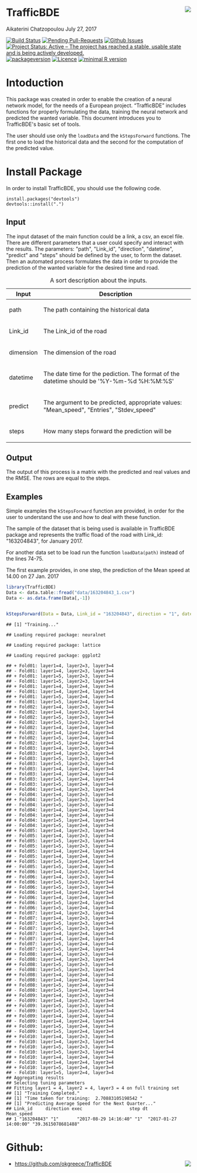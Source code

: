 TrafficBDE <img src="okfgr.png" align="right" />
================
Aikaterini Chatzopoulou
July 27, 2017

[![Build Status](https://travis-ci.org/okgreece/TrafficBDE.svg?branch=master)](https://travis-ci.org/okgreece/TrafficBDE) [![Pending Pull-Requests](http://githubbadges.herokuapp.com/okgreece/TrafficBDE/pulls.svg)](https://github.com/okgreece/TrafficBDE/pulls) [![Github Issues](http://githubbadges.herokuapp.com/okgreece/TrafficBDE/issues.svg)](https://github.com/okgreece/TrafficBDE/issues) [![Project Status: Active – The project has reached a stable, usable state and is being actively developed.](http://www.repostatus.org/badges/latest/active.svg)](http://www.repostatus.org/#active) [![packageversion](https://img.shields.io/badge/Package%20version-0.0.0.9000-orange.svg?style=flat-square)](commits/master) [![Licence](https://img.shields.io/badge/licence-GPL--2-blue.svg)](https://www.gnu.org/licenses/old-licenses/gpl-2.0.html) [![minimal R version](https://img.shields.io/badge/R%3E%3D-3.1-6666ff.svg)](https://cran.r-project.org/)

Intoduction
===========

This package was created in order to enable the creation of a neural network model, for the needs of a European project. “TrafficBDE” includes functions for properly formulating the data, training the neural network and predicted the wanted variable. This document introduces you to TrafficBDE's basic set of tools.

The user should use only the `loadData` and the `kStepsForward` functions. The first one to load the historical data and the second for the computation of the predicted value.

Install Package
===============

In order to install TrafficBDE, you should use the following code.

    install.packages("devtools")
    devtools::install(".")

Input
-----

The input dataset of the main function could be a link, a csv, an excel file. There are different parameters that a user could specify and interact with the results. The parameters: "path", "Link\_id", "direction", "datetime", "predict" and "steps" should be defined by the user, to form the dataset. Then an automated process formulates the data in order to provide the prediction of the wanted variable for the desired time and road.

<table>
<caption>A sort description about the inputs.</caption>
<colgroup>
<col width="13%" />
<col width="86%" />
</colgroup>
<thead>
<tr class="header">
<th>Input</th>
<th>Description</th>
</tr>
</thead>
<tbody>
<tr class="odd">
<td><p>path</p></td>
<td><p>The path containing the historical data</p></td>
</tr>
<tr class="even">
<td><p>Link_id</p></td>
<td><p>The Link_id of the road</p></td>
</tr>
<tr class="odd">
<td><p>dimension</p></td>
<td><p>The dimension of the road</p></td>
</tr>
<tr class="even">
<td><p>datetime</p></td>
<td><p>The date time for the pediction. The format of the datetime should be '%Y-%m-%d %H:%M:%S'</p></td>
</tr>
<tr class="odd">
<td><p>predict</p></td>
<td><p>The argument to be predicted, appropriate values: &quot;Mean_speed&quot;, &quot;Entries&quot;, &quot;Stdev_speed&quot;</p></td>
</tr>
<tr class="even">
<td><p>steps</p></td>
<td><p>How many steps forward the prediction will be</p></td>
</tr>
</tbody>
</table>

Output
------

The output of this process is a matrix with the predicted and real values and the RMSE. The rows are equal to the steps.

Examples
--------

Simple examples the `kStepsForward` function are provided, in order for the user to understand the use and how to deal with these function.

The sample of the dataset that is being used is available in TrafficBDE package and represents the traffic fload of the road with Link\_id: "163204843", for January 2017.

For another data set to be load run the function `loadData(path)` instead of the lines 74-75.

The first example provides, in one step, the prediction of the Mean speed at 14.00 on 27 Jan. 2017

``` r
library(TrafficBDE)
Data <- data.table::fread("data/163204843_1.csv")
Data <- as.data.frame(Data[,-1])


kStepsForward(Data = Data, Link_id = "163204843", direction = "1", datetime = "2017-01-27 14:00:00", predict = "Mean_speed", steps = 1)
```

    ## [1] "Training..."

    ## Loading required package: neuralnet

    ## Loading required package: lattice

    ## Loading required package: ggplot2

    ## + Fold01: layer1=4, layer2=3, layer3=4 
    ## - Fold01: layer1=4, layer2=3, layer3=4 
    ## + Fold01: layer1=5, layer2=3, layer3=4 
    ## - Fold01: layer1=5, layer2=3, layer3=4 
    ## + Fold01: layer1=4, layer2=4, layer3=4 
    ## - Fold01: layer1=4, layer2=4, layer3=4 
    ## + Fold01: layer1=5, layer2=4, layer3=4 
    ## - Fold01: layer1=5, layer2=4, layer3=4 
    ## + Fold02: layer1=4, layer2=3, layer3=4 
    ## - Fold02: layer1=4, layer2=3, layer3=4 
    ## + Fold02: layer1=5, layer2=3, layer3=4 
    ## - Fold02: layer1=5, layer2=3, layer3=4 
    ## + Fold02: layer1=4, layer2=4, layer3=4 
    ## - Fold02: layer1=4, layer2=4, layer3=4 
    ## + Fold02: layer1=5, layer2=4, layer3=4 
    ## - Fold02: layer1=5, layer2=4, layer3=4 
    ## + Fold03: layer1=4, layer2=3, layer3=4 
    ## - Fold03: layer1=4, layer2=3, layer3=4 
    ## + Fold03: layer1=5, layer2=3, layer3=4 
    ## - Fold03: layer1=5, layer2=3, layer3=4 
    ## + Fold03: layer1=4, layer2=4, layer3=4 
    ## - Fold03: layer1=4, layer2=4, layer3=4 
    ## + Fold03: layer1=5, layer2=4, layer3=4 
    ## - Fold03: layer1=5, layer2=4, layer3=4 
    ## + Fold04: layer1=4, layer2=3, layer3=4 
    ## - Fold04: layer1=4, layer2=3, layer3=4 
    ## + Fold04: layer1=5, layer2=3, layer3=4 
    ## - Fold04: layer1=5, layer2=3, layer3=4 
    ## + Fold04: layer1=4, layer2=4, layer3=4 
    ## - Fold04: layer1=4, layer2=4, layer3=4 
    ## + Fold04: layer1=5, layer2=4, layer3=4 
    ## - Fold04: layer1=5, layer2=4, layer3=4 
    ## + Fold05: layer1=4, layer2=3, layer3=4 
    ## - Fold05: layer1=4, layer2=3, layer3=4 
    ## + Fold05: layer1=5, layer2=3, layer3=4 
    ## - Fold05: layer1=5, layer2=3, layer3=4 
    ## + Fold05: layer1=4, layer2=4, layer3=4 
    ## - Fold05: layer1=4, layer2=4, layer3=4 
    ## + Fold05: layer1=5, layer2=4, layer3=4 
    ## - Fold05: layer1=5, layer2=4, layer3=4 
    ## + Fold06: layer1=4, layer2=3, layer3=4 
    ## - Fold06: layer1=4, layer2=3, layer3=4 
    ## + Fold06: layer1=5, layer2=3, layer3=4 
    ## - Fold06: layer1=5, layer2=3, layer3=4 
    ## + Fold06: layer1=4, layer2=4, layer3=4 
    ## - Fold06: layer1=4, layer2=4, layer3=4 
    ## + Fold06: layer1=5, layer2=4, layer3=4 
    ## - Fold06: layer1=5, layer2=4, layer3=4 
    ## + Fold07: layer1=4, layer2=3, layer3=4 
    ## - Fold07: layer1=4, layer2=3, layer3=4 
    ## + Fold07: layer1=5, layer2=3, layer3=4 
    ## - Fold07: layer1=5, layer2=3, layer3=4 
    ## + Fold07: layer1=4, layer2=4, layer3=4 
    ## - Fold07: layer1=4, layer2=4, layer3=4 
    ## + Fold07: layer1=5, layer2=4, layer3=4 
    ## - Fold07: layer1=5, layer2=4, layer3=4 
    ## + Fold08: layer1=4, layer2=3, layer3=4 
    ## - Fold08: layer1=4, layer2=3, layer3=4 
    ## + Fold08: layer1=5, layer2=3, layer3=4 
    ## - Fold08: layer1=5, layer2=3, layer3=4 
    ## + Fold08: layer1=4, layer2=4, layer3=4 
    ## - Fold08: layer1=4, layer2=4, layer3=4 
    ## + Fold08: layer1=5, layer2=4, layer3=4 
    ## - Fold08: layer1=5, layer2=4, layer3=4 
    ## + Fold09: layer1=4, layer2=3, layer3=4 
    ## - Fold09: layer1=4, layer2=3, layer3=4 
    ## + Fold09: layer1=5, layer2=3, layer3=4 
    ## - Fold09: layer1=5, layer2=3, layer3=4 
    ## + Fold09: layer1=4, layer2=4, layer3=4 
    ## - Fold09: layer1=4, layer2=4, layer3=4 
    ## + Fold09: layer1=5, layer2=4, layer3=4 
    ## - Fold09: layer1=5, layer2=4, layer3=4 
    ## + Fold10: layer1=4, layer2=3, layer3=4 
    ## - Fold10: layer1=4, layer2=3, layer3=4 
    ## + Fold10: layer1=5, layer2=3, layer3=4 
    ## - Fold10: layer1=5, layer2=3, layer3=4 
    ## + Fold10: layer1=4, layer2=4, layer3=4 
    ## - Fold10: layer1=4, layer2=4, layer3=4 
    ## + Fold10: layer1=5, layer2=4, layer3=4 
    ## - Fold10: layer1=5, layer2=4, layer3=4 
    ## Aggregating results
    ## Selecting tuning parameters
    ## Fitting layer1 = 4, layer2 = 4, layer3 = 4 on full training set
    ## [1] "Training Completed."
    ## [1] "Time taken for training:  2.70883105198542 "
    ## [1] "Predicting Average Speed for the Next Quarter..."
    ## Link_id     direction exec                  step dt                    Mean_speed     
    ## 1 "163204843" "1"       "2017-08-29 14:16:40" "1"  "2017-01-27 14:00:00" "39.3615078681488" 
  

Github:
=======

-   <https://github.com/okgreece/TrafficBDE> <img src="okfgr.png" align="right" />
